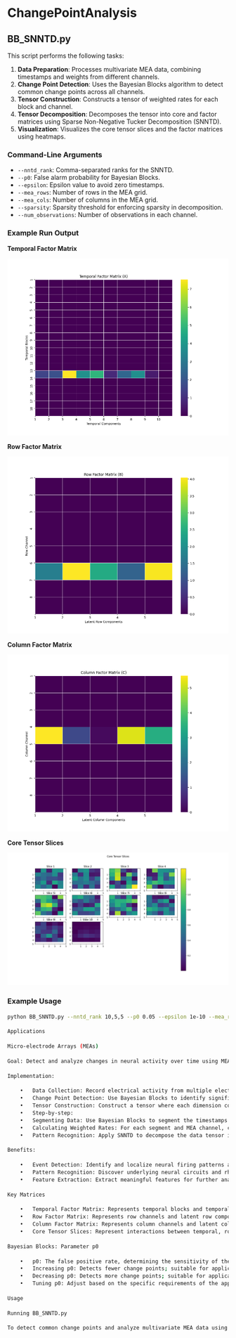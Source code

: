 # ChangePointAnalysis

## BB_SNNTD.py

This script performs the following tasks:
1. **Data Preparation**: Processes multivariate MEA data, combining timestamps and weights from different channels.
2. **Change Point Detection**: Uses the Bayesian Blocks algorithm to detect common change points across all channels.
3. **Tensor Construction**: Constructs a tensor of weighted rates for each block and channel.
4. **Tensor Decomposition**: Decomposes the tensor into core and factor matrices using Sparse Non-Negative Tucker Decomposition (SNNTD).
5. **Visualization**: Visualizes the core tensor slices and the factor matrices using heatmaps.

### Command-Line Arguments

- `--nntd_rank`: Comma-separated ranks for the SNNTD.
- `--p0`: False alarm probability for Bayesian Blocks.
- `--epsilon`: Epsilon value to avoid zero timestamps.
- `--mea_rows`: Number of rows in the MEA grid.
- `--mea_cols`: Number of columns in the MEA grid.
- `--sparsity`: Sparsity threshold for enforcing sparsity in decomposition.
- `--num_observations`: Number of observations in each channel.

### Example Run Output

**Temporal Factor Matrix**

![Temporal Factor Matrix](BB_SNNTD_Temporal.png)

**Row Factor Matrix**

![Row Factor Matrix](BB_SNNTD_Row.png)

**Column Factor Matrix**

![Column Factor Matrix](BB_SNNTD_Col.png)

**Core Tensor Slices**

![Core Tensor Slices](BB_SNNTD_Core.png)

### Example Usage

```sh
python BB_SNNTD.py --nntd_rank 10,5,5 --p0 0.05 --epsilon 1e-10 --mea_rows 8 --mea_cols 8 --sparsity 0.1 --num_observations 10

Applications

Micro-electrode Arrays (MEAs)

Goal: Detect and analyze changes in neural activity over time using MEAs.

Implementation:

	•	Data Collection: Record electrical activity from multiple electrodes over time using MEAs.
	•	Change Point Detection: Use Bayesian Blocks to identify significant changes in neural signal patterns.
	•	Tensor Construction: Construct a tensor where each dimension corresponds to a time block defined by Bayesian Blocks and each entry represents the weighted rate of neural activity for each MEA channel within these blocks.
	•	Step-by-step:
	•	Segmenting Data: Use Bayesian Blocks to segment the timestamps of neural activity.
	•	Calculating Weighted Rates: For each segment and MEA channel, calculate the weighted rate of neural activity, constructing a 3D tensor where dimensions represent time blocks, MEA rows, and MEA columns.
	•	Pattern Recognition: Apply SNNTD to decompose the data tensor into core and factor matrices, uncovering latent neural patterns and components.

Benefits:

	•	Event Detection: Identify and localize neural firing patterns and events.
	•	Pattern Recognition: Discover underlying neural circuits and rhythms.
	•	Feature Extraction: Extract meaningful features for further analysis in neurological research.

Key Matrices

	•	Temporal Factor Matrix: Represents temporal blocks and temporal components, revealing how different time segments contribute to the neural activity patterns.
	•	Row Factor Matrix: Represents row channels and latent row components, indicating how different MEA rows contribute to the observed activity.
	•	Column Factor Matrix: Represents column channels and latent column components, showing how different MEA columns contribute to the observed activity.
	•	Core Tensor Slices: Represent interactions between temporal, row, and column components, providing a detailed view of the neural activity’s structure.

Bayesian Blocks: Parameter p0

	•	p0: The false positive rate, determining the sensitivity of the algorithm to detecting change points.
	•	Increasing p0: Detects fewer change points; suitable for applications where only significant changes are of interest, reducing the risk of false positives.
	•	Decreasing p0: Detects more change points; suitable for applications requiring high sensitivity to changes, even if it increases the risk of false positives.
	•	Tuning p0: Adjust based on the specific requirements of the application to balance sensitivity and false positive rate. Experiment with different values to find the optimal setting for your dataset.

Usage

Running BB_SNNTD.py

To detect common change points and analyze multivariate MEA data using SNNTD, run the script using the command line arguments above.